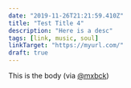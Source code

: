 ```yaml
---
date: "2019-11-26T21:21:59.410Z"
title: "Test Title 4"
description: "Here is a desc"
tags: [link, music, soul]
linkTarget: "https://myurl.com/"
draft: true
---
```

This is the body (via [@mxbck](https://twitter.com/mxbck))
